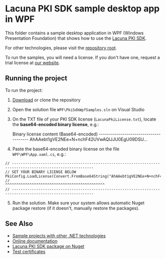 Lacuna PKI SDK sample desktop app in WPF 
========================================

This folder contains a sample desktop application in WPF (Windows Presentation Foundation) that shows how to use the
[Lacuna PKI SDK](https://www.lacunasoftware.com/en/products/pki_sdk).

For other technologies, please visit the [repository root](https://github.com/LacunaSoftware/PkiSdkSamples).

To run the samples, you will need a license. If you don't have one, request a trial license at
[our website](http://www.lacunasoftware.com/en/home/contact).


Running the project
-------------------

To run the project:

1. [Download](https://github.com/LacunaSoftware/PkiSdkSamples/archive/master.zip) or clone the repository

2. Open the solution file `WPF\PkiSdkWpfSamples.sln` on Visual Studio

3. On the TXT file of your PKI SDK license (`LacunaPkiLicense.txt`), locate the **base64-encoded binary license**, e.g.:

	Binary license content (Base64-encoded)
	\-\-\-\-\-\-\-\-\-\-\-\-\-\-\-\-\-\-\-\-\-\-\-\-\-\-\-\-\-\-\-\-\-\-\-\-\-\-\-
	AhAAebt1gVE2NEe+N+nchF42UVwAQlJJU0EgU09DSU...

4. Paste the base64-encoded binary license on the file `WPF\WPF\App.xaml.cs`, e.g.:

```
// -----------------------------------------------------------------------------------------------------------
// SET YOUR BINARY LICENSE BELOW
PkiConfig.LoadLicense(Convert.FromBase64String("AhAAebt1gVE2NEe+N+nchF42UVwAQlJJU0EgU09DSU..."));
//                                              ^^^^^^^^^^^^^^^^^^^^^^^^^^^^^^^^^^^^^^^^^^^^^
// -----------------------------------------------------------------------------------------------------------
```

5. Run the solution. Make sure your system allows automatic Nuget package restore (if it doesn't, manually restore the packages).

See Also
--------

* [Sample projects with other .NET technologies](https://github.com/LacunaSoftware/PkiSdkSamples)
* [Online documentation](http://pki.lacunasoftware.com/Help)
* [Lacuna PKI SDK package on Nuget](https://www.nuget.org/packages/Lacuna.Pki)
* [Test certificates](../TestCertificates.md)
